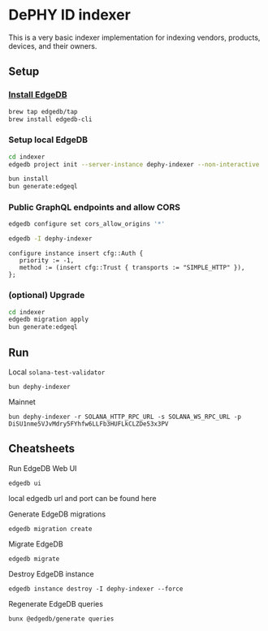 # DePHY ID indexer

This is a very basic indexer implementation for indexing vendors, products, devices, and their owners.

## Setup

### [Install EdgeDB](https://docs.edgedb.com/get-started/quickstart#installation)

```sh
brew tap edgedb/tap
brew install edgedb-cli
```

### Setup local EdgeDB

```sh
cd indexer
edgedb project init --server-instance dephy-indexer --non-interactive

bun install
bun generate:edgeql
```

### Public GraphQL endpoints and allow CORS

```sh
edgedb configure set cors_allow_origins '*'
```

```sh
edgedb -I dephy-indexer
```

```
configure instance insert cfg::Auth {
   priority := -1,
   method := (insert cfg::Trust { transports := "SIMPLE_HTTP" }),
};
```

### (optional) Upgrade

```sh
cd indexer
edgedb migration apply
bun generate:edgeql
```

## Run

Local `solana-test-validator`

`bun dephy-indexer`

Mainnet

`bun dephy-indexer -r SOLANA_HTTP_RPC_URL -s SOLANA_WS_RPC_URL -p DiSU1nme5VJvMdry5FYhfw6LLFb3HUFLkCLZDe53x3PV`

## Cheatsheets

Run EdgeDB Web UI

`edgedb ui`

local edgedb url and port can be found here

Generate EdgeDB migrations

`edgedb migration create`

Migrate EdgeDB

`edgedb migrate`

Destroy EdgeDB instance

`edgedb instance destroy -I dephy-indexer --force`

Regenerate EdgeDB queries

`bunx @edgedb/generate queries`

